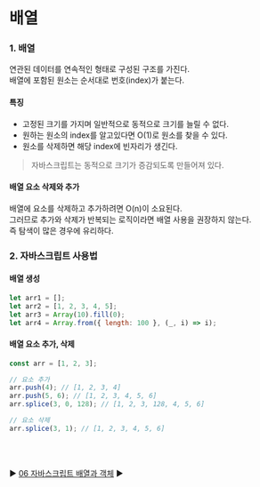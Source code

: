 # 배열

### 1. 배열

연관된 데이터를 연속적인 형태로 구성된 구조를 가진다.  
배열에 포함된 원소는 순서대로 번호(index)가 붙는다.

#### 특징

- 고정된 크기를 가지며 일반적으로 동적으로 크기를 늘릴 수 없다.
- 원하는 원소의 index를 알고있다면 O(1)로 원소를 찾을 수 있다.
- 원소를 삭제하면 해당 index에 빈자리가 생긴다.

> 자바스크립트는 동적으로 크기가 증감되도록 만들어져 있다.

#### 배열 요소 삭제와 추가

배열에 요소를 삭제하고 추가하려면 O(n)이 소요된다.  
그러므로 추가와 삭제가 반복되는 로직이라면 배열 사용을 권장하지 않는다.  
즉 탐색이 많은 경우에 유리하다.

### 2. 자바스크립트 사용법

#### 배열 생성

```javascript
let arr1 = [];
let arr2 = [1, 2, 3, 4, 5];
let arr3 = Array(10).fill(0);
let arr4 = Array.from({ length: 100 }, (_, i) => i);
```

#### 배열 요소 추가, 삭제

```javascript
const arr = [1, 2, 3];

// 요소 추가
arr.push(4); // [1, 2, 3, 4]
arr.push(5, 6); // [1, 2, 3, 4, 5, 6]
arr.splice(3, 0, 128); // [1, 2, 3, 128, 4, 5, 6]

// 요소 삭제
arr.splice(3, 1); // [1, 2, 3, 4, 5, 6]
```

<br/>  
<br/>

:arrow_forward: [06 자바스크립트 배열과 객체](./06%20%EC%9E%90%EB%B0%94%EC%8A%A4%ED%81%AC%EB%A6%BD%ED%8A%B8%20%EB%B0%B0%EC%97%B4%EA%B3%BC%20%EA%B0%9D%EC%B2%B4.md) :arrow_forward:
